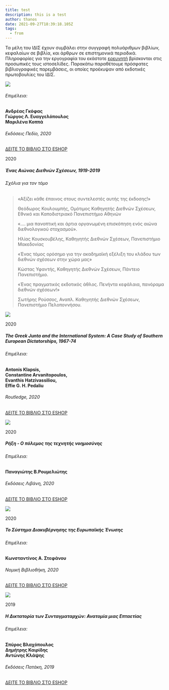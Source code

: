 ```yaml
---
title: test
description: this is a test
author: thanos
date: 2021-09-27T18:39:18.105Z
tags:
  - from
---
```

<!--StartFragment-->

Τα μέλη του ΙΔΙΣ έχουν συμβάλει στην συγγραφή πολυάριθμων βιβλίων, κεφαλαίων σε βιβλία, και άρθρων σε επιστημονικά περιοδικά. Πληροφορίες για την εργογραφία του εκάστοτε [ερευνητή](http://idis2021.idisinstitution.com/erevnites/) βρίσκονται στις προσωπικές τους ιστοσελίδες. Παρακάτω παραθέτουμε πρόσφατες βιβλιογραφικές παρεμβάσεις, οι οποίες προέκυψαν από εκδοτικές πρωτοβουλίες του ΙΔΙΣ.

![](https://w4w8m8y3.stackpathcdn.com/wp-content/uploads/2021/04/enaseonas.jpg)

###### Επιμέλεια:

**Ανδρέας Γκόφας**\
**Γιώργος Λ. Ευαγγελόπουλος**\
**Μαριλένα Κοππά**

###### Εκδόσεις Πεδίο, 2020

[ΔΕΙΤΕ ΤΟ ΒΙΒΛΙΟ ΣΤΟ ESHOP](http://e-pediobooks.gr/index.php?route=product/product&product_id=1587)

2020

##### Ένας Αιώνας Διεθνών Σχέσεων, 1919-2019

###### Σχόλια για τον τόμο

> «Αξίζει κάθε έπαινος στους συντελεστές αυτής της έκδοσης!»
>
> Θεόδωρος Κουλουμπής, Ομότιμος Καθηγητής Διεθνών Σχέσεων, Εθνικό και Καποδιστριακό Πανεπιστήμιο Αθηνών
>
> «…. μια πανοπτική και άρτια οργανωμένη επισκόπηση ενός αιώνα διεθνολογικού στοχασμού».
>
> Ηλίας Κουσκουβέλης, Καθηγητής Διεθνών Σχέσεων, Πανεπιστήμιο Μακεδονίας
>
> «Ένας τόμος ορόσημο για την ακαδημαϊκή εξέλιξη του κλάδου των διεθνών σχέσεων στην χώρα μας»
>
> Κώστας Υφαντής, Καθηγητής Διεθνών Σχέσεων, Πάντειο Πανεπιστήμιο.
>
> «Ένας πραγματικός εκδοτικός άθλος. Πενήντα κεφάλαια, πανόραμα διεθνών σχέσεων!»
>
> Σωτήρης Ρούσσος, Αναπλ. Καθηγητής Διεθνών Σχέσεων, Πανεπιστήμιο Πελοποννήσου.

[](<>)

![](https://w4w8m8y3.stackpathcdn.com/wp-content/uploads/2021/04/greekjunta.jpg)

2020

##### The Greek Junta and the International System: A Case Study of Southern European Dictatorships, 1967-74

###### Επιμέλεια:

**Antonis Klapsis,**\
**Constantine Arvanitopoulos,**\
**Evanthis Hatzivassiliou,**\
**Effie G. H. Pedaliu**

###### Routledge, 2020

[ΔΕΙΤΕ ΤΟ ΒΙΒΛΙΟ ΣΤΟ ESHOP](https://www.routledge.com/The-Greek-Junta-and-the-International-System-A-Case-Study-of-Southern-European/Klapsis-Arvanitopoulos-Hatzivassiliou-Pedaliu/p/book/9781138344112)

[](<>)

![](https://w4w8m8y3.stackpathcdn.com/wp-content/uploads/2021/04/Rixi2-OPolemosTisTexnitisNoimosinis-BEkdosiEx.jpg)

2020

##### Ρήξη - Ο πόλεμος της τεχνητής νοημοσύνης

###### Επιμέλεια:

**Παναγιώτης Β.Ρουμελιώτης**

###### Εκδόσεις Λιβάνη, 2020

[ΔΕΙΤΕ ΤΟ ΒΙΒΛΙΟ ΣΤΟ ESHOP](http://www.livanis.gr/Rhksh-O-polemos-ths-t_p-3166151.aspx)

[](<>)

![](https://w4w8m8y3.stackpathcdn.com/wp-content/uploads/2021/04/2-To-Systhma-Diakivernisis-ths-EE.jpg)

2020

##### Το Σύστημα Διακυβέρνησης της Ευρωπαϊκής Ένωσης

###### Επιμέλεια:

**Κωνσταντίνος Α. Στεφάνου**

###### Νομική Βιβλιοθήκη, 2020

[ΔΕΙΤΕ ΤΟ ΒΙΒΛΙΟ ΣΤΟ ESHOP](https://www.nb.org/to-systima-diakuvernisis-tis-ee.html)

![](https://w4w8m8y3.stackpathcdn.com/wp-content/uploads/2021/04/diktatoria.jpg)

2019

##### Η Δικτατορία των Συνταγματαρχών: Ανατομία μιας Επταετίας

###### Επιμέλεια:

**Σπύρος Βλαχόπουλος**\
**Δημήτρης Καιρίδης**\
**Αντώνης Κλάψης**

###### Εκδόσεις Πατάκη, 2019

[ΔΕΙΤΕ ΤΟ ΒΙΒΛΙΟ ΣΤΟ ESHOP](https://www.patakis.gr/product/610710/vivlia-anthropistikes-kai-koinonikes-episthmes-istoria-arxaiologia/H-diktatoria-ton-suntagmatarxon-Anatomia-mias-eptaetias/)



<!--EndFragment-->
